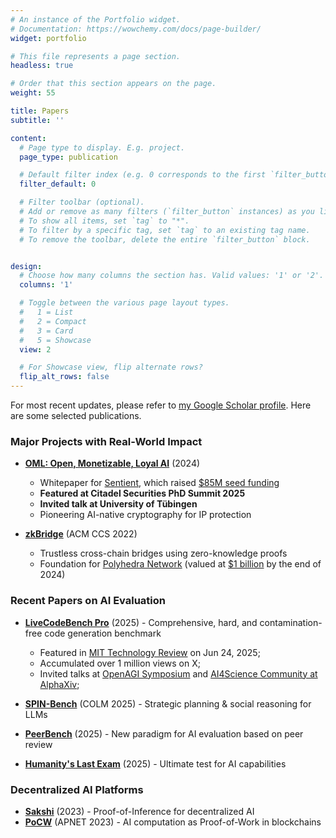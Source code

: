 ```yaml
---
# An instance of the Portfolio widget.
# Documentation: https://wowchemy.com/docs/page-builder/
widget: portfolio

# This file represents a page section.
headless: true

# Order that this section appears on the page.
weight: 55

title: Papers
subtitle: ''

content:
  # Page type to display. E.g. project.
  page_type: publication

  # Default filter index (e.g. 0 corresponds to the first `filter_button` instance below).
  filter_default: 0

  # Filter toolbar (optional).
  # Add or remove as many filters (`filter_button` instances) as you like.
  # To show all items, set `tag` to "*".
  # To filter by a specific tag, set `tag` to an existing tag name.
  # To remove the toolbar, delete the entire `filter_button` block.


design:
  # Choose how many columns the section has. Valid values: '1' or '2'.
  columns: '1'

  # Toggle between the various page layout types.
  #   1 = List
  #   2 = Compact
  #   3 = Card
  #   5 = Showcase
  view: 2

  # For Showcase view, flip alternate rows?
  flip_alt_rows: false
---
```

For most recent updates, please refer to [my Google Scholar profile](https://scholar.google.com/citations?user=BK4DaPAAAAAJ&hl=en&oi=ao). Here are some selected publications.

### Major Projects with Real-World Impact

* **[OML: Open, Monetizable, Loyal AI](https://arxiv.org/pdf/2411.03887)** (2024)

  - Whitepaper for [Sentient](https://sentient.xyz), which raised [$85M seed funding](https://www.coindesk.com/business/2024/07/02/peter-thiels-founders-fund-leads-85m-seed-investment-into-open-source-ai-platform-sentient/)
  - **Featured at Citadel Securities PhD Summit 2025**
  - **Invited talk at University of Tübingen**
  - Pioneering AI-native cryptography for IP protection
* **[zkBridge](https://arxiv.org/pdf/2210.00264)** (ACM CCS 2022)

  - Trustless cross-chain bridges using zero-knowledge proofs
  - Foundation for [Polyhedra Network](https://polyhedra.network/) (valued at [$1 billion](https://www.theblock.co/post/282461/polyhedra-network-zkbridge-funding-1-billion-valuation-token-round) by the end of 2024)

### Recent Papers on AI Evaluation

* **[LiveCodeBench Pro](https://arxiv.org/pdf/2506.11928)** (2025) - Comprehensive, hard, and contamination-free code generation benchmark

  - Featured in [MIT Technology Review](https://www.technologyreview.com/2025/06/24/1119187/fix-ai-evaluation-crisis/) on Jun 24, 2025;
  - Accumulated over 1 million views on X;
  - Invited talks at [OpenAGI Symposium](https://openagi.xyz/symposium) and [AI4Science Community at AlphaXiv](https://lu.ma/v45b9ltc?tk=4HvaMr);
* **[SPIN-Bench](https://arxiv.org/abs/2503.12349)** (COLM 2025) - Strategic planning & social reasoning for LLMs
* **[PeerBench](https://github.com/PeerBench)** (2025) - New paradigm for AI evaluation based on peer review
* **[Humanity's Last Exam](https://arxiv.org/abs/2501.14249)** (2025) - Ultimate test for AI capabilities

### Decentralized AI Platforms

* **[Sakshi](https://arxiv.org/pdf/2307.16562)** (2023) - Proof-of-Inference for decentralized AI
* **[PoCW](https://arxiv.org/pdf/2211.06669)** (APNET 2023) - AI computation as Proof-of-Work in blockchains
